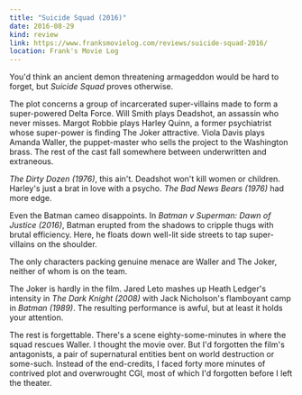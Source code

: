 ```yaml
---
title: "Suicide Squad (2016)"
date: 2016-08-29
kind: review
link: https://www.franksmovielog.com/reviews/suicide-squad-2016/
location: Frank's Movie Log
---
```


You'd think an ancient demon threatening armageddon would be hard to forget, but _Suicide Squad_ proves otherwise.

The plot concerns a group of incarcerated super-villains made to form a super-powered Delta Force. Will Smith plays Deadshot, an assassin who never misses. Margot Robbie plays Harley Quinn, a former psychiatrist whose super-power is finding The Joker attractive. Viola Davis plays Amanda Waller, the puppet-master who sells the project to the Washington brass. The rest of the cast fall somewhere between underwritten and extraneous.

_The Dirty Dozen (1976)_, this ain't. Deadshot won't kill women or children. Harley's just a brat in love with a psycho. _The Bad News Bears (1976)_ had more edge.

Even the Batman cameo disappoints. In _Batman v Superman: Dawn of Justice (2016)_, Batman erupted from the shadows to cripple thugs with brutal efficiency. Here, he floats down well-lit side streets to tap super-villains on the shoulder.

The only characters packing genuine menace are Waller and The Joker, neither of whom is on the team.

The Joker is hardly in the film. Jared Leto mashes up Heath Ledger's intensity in _The Dark Knight (2008)_ with Jack Nicholson's flamboyant camp in _Batman (1989)_. The resulting performance is awful, but at least it holds your attention.

The rest is forgettable. There's a scene eighty-some-minutes in where the squad rescues Waller. I thought the movie over. But I'd forgotten the film's antagonists, a pair of supernatural entities bent on world destruction or some-such. Instead of the end-credits, I faced forty more minutes of contrived plot and overwrought CGI, most of which I'd forgotten before I left the theater.

